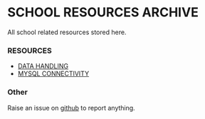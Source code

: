 # SCHOOL RESOURCES ARCHIVE

All school related resources stored here.

### RESOURCES

- [DATA HANDLING](./data-handling)
- [MYSQL CONNECTIVITY](./mysql-connectivity)


### Other
Raise an issue on [github](https://github.com/sujaldev/school) to report anything.